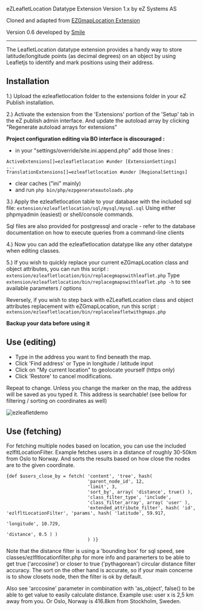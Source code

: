 
eZLeafletLocation Datatype Extension
Version 1.x by eZ Systems AS

Cloned and adapted from [EZGmapLocation Extension](https://github.com/ezsystems/ezgmaplocation-ls-extension)


Version 0.6 developed by [Smile](https://smile.eu)

------------------------------------------------------------------

The LeafletLocation datatype extension provides a handy way to store
latitude/longitude points (as decimal degrees) on an object by using
Leafletjs to identify and mark positions using their address.


Installation
---------------

1.) Upload the ezleafletlocation folder to the extensions folder in your
eZ Publish installation.

2.) Activate the extension from the 'Extensions' portion of the
'Setup' tab in the eZ publish admin interface.
And update the autoload array by clicking "Regenerate autoload arrays for extensions"

**Project configuration editing via BO interface is discouraged :**
- in your "settings/override/site.ini.append.php" add those lines :
```
ActiveExtensions[]=ezleafletlocation #under [ExtensionSettings]
...
TranslationExtensions[]=ezleafletlocation #under [RegionalSettings]
```
- clear caches ("ini" mainly)
- and run ```php bin/php/ezpgenerateautoloads.php```


3.) Apply the ezleafletlocation table to your database with the included sql file:
```extension/ezleafletlocation/sql/mysql/mysql.sql```
Using either phpmyadmin (easiest) or shell/console commands.

Sql files are also provided for postgressql and oracle - refer to the
database documentation on how to execute queries from a command-line clients

4.) Now you can add the ezleafletlocation datatype like any other datatype when editing classes.

5.) If you wish to quickly replace your current eZGmapLocation class and object attributes, you can run this script :
``` extension/ezleafletlocation/bin/replacegmapswithleaflet.php ```
Type ``` extension/ezleafletlocation/bin/replacegmapswithleaflet.php -h``` to see available parameters / options

Reversely, if you wish to step back with eZLeafletLocation class and object attributes replacement with eZGmapLocation, run this script :
``` extension/ezleafletlocation/bin/replaceleafletwithgmaps.php ```

**Backup your data before using it**

Use (editing)
---------------
- Type in the address you want to find beneath the map.
- Click 'Find address'
or
Type in longitude / latitude input
- Click on "My current location" to geolocate yourself (https only)
- Click 'Restore' to cancel modifications.

Repeat to change.
Unless you change the marker on the map, the address will be saved as you typed it.
This address is searchable! (see bellow for filtering / sorting on coordinates as well)

![ezleafletdemo](https://j.gifs.com/nrWv35.gif)


Use (fetching)
---------------

For fetching multiple nodes based on location, you can use the included ezlfltLocationFilter.
Example fetches users in a distance of roughly 30-50km from Oslo to Norway. And sorts the
results based on how close the nodes are to the given coordinate.

```smarty
{def $users_close_by = fetch( 'content', 'tree', hash(
                              'parent_node_id', 12,
                              'limit', 3,
                              'sort_by', array( 'distance', true() ),
                              'class_filter_type', 'include',
                              'class_filter_array', array( 'user' ),
                              'extended_attribute_filter', hash( 'id', 'ezlfltLocationFilter', 'params', hash( 'latitude', 59.917,
                                                                                                              'longitude', 10.729,
                                                                                                              'distance', 0.5 ) )
                              ) )}
```

 Note that the distance filter is using a 'bounding box' for sql speed, see classes/ezlfltlocationfilter.php for more info
 and paramerters to be able to get true ('arccosine') or closer to true ('pythagorean') circular distance filter accuracy.
 The sort on the other hand is accurate, so if your main concerne is to show closets node, then the filter is ok by default.
 
 Also see 'arccosine' parameter in combination with 'as_object', false() to be able to get value to easily calculate distance.
 Example use: user x is 2,5 km away from you. Or Oslo, Norway is 416.8km from Stockholm, Sweden.

